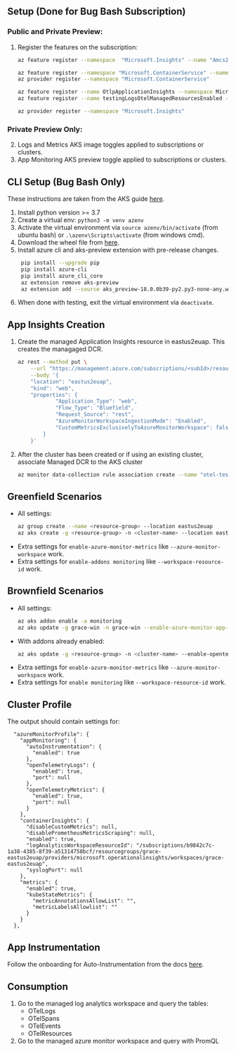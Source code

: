 <!-- 1. Create AKS cluster in canary region -->

## Setup (Done for Bug Bash Subscription)
### Public and Private Preview:
1. Register the features on the subscription:
    ``` sh
    az feature register --namespace  "Microsoft.Insights" --name "Amcs20240311" # DCR

    az feature register --namespace "Microsoft.ContainerService" --name "AzureMonitorAppMonitoringPreview" # App monitoring addon
    az provider register --namespace "Microsoft.ContainerService"

    az feature register --name OtlpApplicationInsights --namespace Microsoft.Insights # App Insights
    az feature register --name testingLogsOtelManagedResourcesEnabled --namespace Microsoft.Insights # App Insights managed resources in Canary

    az provider register --namespace "Microsoft.Insights"
    ```
### Private Preview Only:
2. Logs and Metrics AKS image toggles applied to subscriptions or clusters.
3. App Monitoring AKS preview toggle applied to subscriptions or clusters.

## CLI Setup (Bug Bash Only)
These instructions are taken from the AKS guide [here](https://dev.azure.com/msazure/CloudNativeCompute/_wiki/wikis/CloudNativeCompute.wiki/358311/AZCLI-Coding-Handbook?anchor=setup#pre-steps---install-python-and-set-up-a-virtual-environment).
1. Install python version >= 3.7
2. Create a virtual env: `python3 -m venv azenv`
3. Activate the virtual environment via `source azenv/bin/activate` (from ubuntu bash) or `.\azenv\Scripts\activate` (from windows cmd).
4. Download the wheel file from [here](https://github.com/Azure/prometheus-collector/releases/download/untagged-c29ccdfeea74c1c6bb3e/aks_preview-18.0.0b39-py2.py3-none-any.whl).
4. Install azure cli and aks-preview extension with pre-release changes.
   ```sh
    pip install --upgrade pip
    pip install azure-cli
    pip install azure_cli_core
    az extension remove aks-preview
    az extension add --source aks_preview-18.0.0b39-py2.py3-none-any.whl -y
   ```
5. When done with testing, exit the virtual environment via `deactivate`.

## App Insights Creation
1. Create the managed Application Insights resource in eastus2euap. This creates the managaged DCR.
    ``` sh
    az rest --method put \
        --url "https://management.azure.com/subscriptions/<subId>/resourceGroups/<rgName>/providers/microsoft.insights/components/<aiResourceName>?api-version=2025-01-23-preview" \
        --body '{
        "location": "eastus2euap",
        "kind": "web",
        "properties": {
                "Application_Type": "web",
                "Flow_Type": "Bluefield",
                "Request_Source": "rest",
                "AzureMonitorWorkspaceIngestionMode": "Enabled",
                "CustomMetricsExclusivelyToAzureMonitorWorkspace": false
            }
        }'
    ```
2. After the cluster has been created or if using an existing cluster, associate Managed DCR to the AKS cluster
    ``` sh
    az monitor data-collection rule association create --name "otel-test-ai" --rule-id "/subscriptions/<subscriptionId>/resourceGroups/<managedResourceGroup>/providers/microsoft.insights/dataCollectionRules/<dcrName> " --resource "/subscriptions/<subscriptionId>/resourcegroups/<resourceGroup>/providers/Microsoft.ContainerService/managedClusters/<clusterName>"
    ```

## Greenfield Scenarios
- All settings:
    ```sh
    az group create --name <resource-group> --location eastus2euap 
    az aks create -g <resource-group> -n <cluster-name> --location eastus2euap --generate-ssh-keys --enable-azure-monitor-app-monitoring --enable-azure-monitor-metrics --enable-opentelemetry-metrics --enable-addons monitoring --enable-opentelemetry-logs --opentelemetry-metrics-port 23450 --opentelemetry-logs-port 23451  --workspace-resource-id "/subscriptions/b9842c7c-1a38-4385-8f39-a51314758bcf/resourcegroups/grace-eastus2euap/providers/microsoft.operationalinsights/workspaces/grace-eastus2euap" --node-vm-size Standard_DS2_v2
    ```
- Extra settings for `enable-azure-monitor-metrics` like `--azure-monitor-workspace` work.
- Extra settings for `enable-addons monitoring` like `--workspace-resource-id` work.
## Brownfield Scenarios
- All settings:
    ```sh
    az aks addon enable -a monitoring
    az aks update -g grace-win -n grace-win --enable-azure-monitor-app-monitoring --enable-azure-monitor-metrics --enable-opentelemetry-metrics --enable-opentelemetry-logs --opentelemetry-metrics-port 23450 --opentelemetry-logs-port 23451
    ```
- With addons already enabled:
    ```sh
    az aks update -g <resource-group> -n <cluster-name> --enable-opentelemetry-metrics --enable-opentelemetry-logs
    ```
- Extra settings for `enable-azure-monitor-metrics` like `--azure-monitor-workspace` work.
- Extra settings for `enable monitoring` like `--workspace-resource-id` work.

## Cluster Profile
The output should contain settings for:
```
  "azureMonitorProfile": {
    "appMonitoring": {
      "autoInstrumentation": {
        "enabled": true
      },
      "openTelemetryLogs": {
        "enabled": true,
        "port": null
      },
      "openTelemetryMetrics": {
        "enabled": true,
        "port": null
      }
    },
    "containerInsights": {
      "disableCustomMetrics": null,
      "disablePrometheusMetricsScraping": null,
      "enabled": true,
      "logAnalyticsWorkspaceResourceId": "/subscriptions/b9842c7c-1a38-4385-8f39-a51314758bcf/resourcegroups/grace-eastus2euap/providers/microsoft.operationalinsights/workspaces/grace-eastus2euap",
      "syslogPort": null
    },
    "metrics": {
      "enabled": true,
      "kubeStateMetrics": {
        "metricAnnotationsAllowList": "",
        "metricLabelsAllowlist": ""
      }
    }
  },
```

## App Instrumentation
Follow the onboarding for Auto-Instrumentation from the docs [here](https://learn.microsoft.com/en-us/azure/azure-monitor/app/kubernetes-codeless#namespace-wide-onboarding).

## Consumption
1. Go to the managed log analytics workspace and query the tables:
    - OTelLogs
    - OTelSpans
    - OTelEvents
    - OTelResources
2. Go to the managed azure monitor workspace and query with PromQL